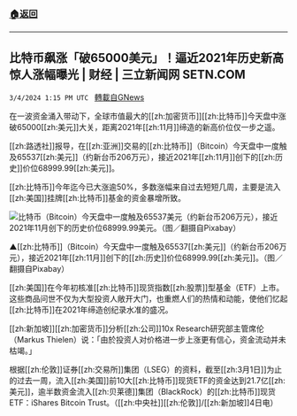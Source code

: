 ###  [:house:返回](README.md)
---


## 比特币飙涨「破65000美元」！逼近2021年历史新高　惊人涨幅曝光 | 财经 | 三立新闻网  SETN.COM
`3/4/2024 1:15 PM UTC ` [轉載自GNews](https://gnews.org/articles/2363815)

在一波资金涌入带动下，全球市值最大的[[zh:加密货币]][[zh:比特币]]今天盘中涨破65000[[zh:美元]]大关，距离2021年[[zh:11月]]缔造的新高价位仅一步之遥。

[[zh:路透社]]报导，在[[zh:亚洲]]交易的[[zh:比特币]]（Bitcoin）今天盘中一度触及65537[[zh:美元]]（约新台币206万元），接近2021年[[zh:11月]]创下的[[zh:历史]]价位68999.99[[zh:美元]]。

[[zh:比特币]]今年迄今已大涨逾50%，多数涨幅来自过去短短几周，主要是流入[[zh:美国]]挂牌[[zh:比特币]]基金的资金暴增所致。

![比特币（Bitcoin）今天盘中一度触及65537美元（约新台币206万元），接近2021年11月创下的历史价位68999.99美元。（图／翻摄自Pixabay）](https://attach.setn.com/newsimages/2020/12/15/2936251-PH.jpg "比特币（Bitcoin）今天盘中一度触及65537美元（约新台币206万元），接近2021年11月创下的历史价位68999.99美元。（图／翻摄自Pixabay）")

▲[[zh:比特币]]（Bitcoin）今天盘中一度触及65537[[zh:美元]]（约新台币206万元），接近2021年[[zh:11月]]创下的[[zh:历史]]价位68999.99[[zh:美元]]。（图／翻摄自Pixabay）

[[zh:美国]]在今年初核准[[zh:比特币]]现货指数[[zh:股票]]型基金（ETF）上市。这些商品问世不仅为大型投资人敞开大门，也重燃人们的热情和动能，使他们忆起[[zh:比特币]]在2021年缔造创纪录水准的盛况。

[[zh:新加坡]][[zh:加密货币]]分析[[zh:公司]]10x Research研究部主管席伦（Markus Thielen）说：「由於投资人对价格进一步上涨更有信心，资金流动并未枯竭。」

根据[[zh:伦敦]]证券[[zh:交易所]]集团（LSEG）的资料，截至[[zh:3月1日]]为止的过去一周，流入[[zh:美国]]前10大[[zh:比特币]]现货ETF的资金达到21.7亿[[zh:美元]]，逾半数资金流入[[zh:贝莱德]]集团（BlackRock）的[[zh:比特币]]现货ETF：iShares Bitcoin Trust。（[[zh:中央社]][[zh:伦敦]]/[[zh:新加坡]]4日电）
